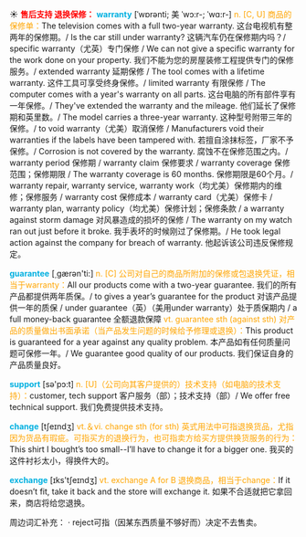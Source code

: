 ☀ <font color="red">**售后支持 退换保修：**</font>
<font color="sky blue">**warranty**</font> [ˈwɒrənti; 美 ˈwɔ:r-; ˈwɑ:r-]
<font color="orange">n. [C, U] 商品的保修单：</font>The television comes with a full two-year warranty. 这台电视机有整两年的保修期。/ Is the car still under warranty? 这辆汽车仍在保修期内吗？/ specific warranty（尤英）专门保修 / We can not give a specific warranty for the work done on your property. 我们不能为您的房屋装修工程提供专门的保修服务。/ extended warranty 延期保修 / The tool comes with a lifetime warranty. 这件工具可享受终身保修。/ limited warranty 有限保修 / The computer comes with a year's warranty on all parts. 这台电脑的所有部件享有一年保修。/ They've extended the warranty and the mileage. 他们延长了保修期和英里数。/ The model carries a three-year warranty. 这种型号附带三年的保修。/ to void warranty（尤美）取消保修 / Manufacturers void their warranties if the labels have been tampered with. 若擅自涂抹标签，厂家不予保修。/ Corrosion is not covered by the warranty. 腐蚀不在保修范围之内。/ warranty period 保修期 / warranty claim 保修要求 / warranty coverage 保修范围；保修期限 / The warranty coverage is 60 months. 保修期限是60个月。/ warranty repair, warranty service, warranty work（均尤美）保修期内的维修；保修服务 / warranty cost 保修成本 / warranty card（尤美）保修卡 / warranty plan, warranty policy（均尤美）保修计划；保修条款 / a warranty against storm damage 对风暴造成的损坏的保修 / The warranty on my watch ran out just before it broke. 我手表坏的时候刚过了保修期。/ He took legal action against the company for breach of warranty. 他起诉该公司违反保修规定。

<font color="sky blue">**guarantee**</font> [͵ɡærən'ti:] 
<font color="orange">n. [C] 公司对自己的商品所附加的保修或包退换凭证，相当于warranty：</font>All our products come with a two-year guarantee. 我们的所有产品都提供两年质保。/ to gives a year’s guarantee for the product 对该产品提供一年的质保 / under guarantee（英）（美用under warranty）处于质保期内 / a full money-back guarantee 全额退款保障 <font color="orange">vt. guarantee sth (against sth) 对产品的质量做出书面承诺（当产品发生问题的时候给予修理或退换）：</font>This product is guaranteed for a year against any quality problem. 本产品如有任何质量问题可保修一年。/ We guarantee good quality of our products. 我们保证自身的产品质量良好。

<font color="sky blue">**support**</font> [sə'pɔ:t] 
<font color="orange">n. [U]（公司向其客户提供的）技术支持（如电脑的技术支持）：</font>customer, tech support 客户服务（部）；技术支持（部）/ We offer free technical support. 我们免费提供技术支持。

<font color="sky blue">**change**</font> [tʃeɪndӡ] 
<font color="orange">vt.＆vi. change sth (for sth) 英式用法中可指退换货品，尤指因为货品有瑕疵。可指买方的退换行为，也可指卖方给买方提供换货服务的行为：</font>This shirt I bought’s too small--I’ll have to change it for a bigger one. 我买的这件衬衫太小，得换件大的。

<font color="sky blue">**exchange**</font> [ɪks'tʃeɪndӡ] 
<font color="orange">vt. exchange A for B 退换商品，相当于change：</font>If it doesn’t fit, take it back and the store will exchange it. 如果不合适就把它拿回来，商店将给您退换。

周边词汇补充：
· reject可指（因某东西质量不够好而）决定不去售卖。


